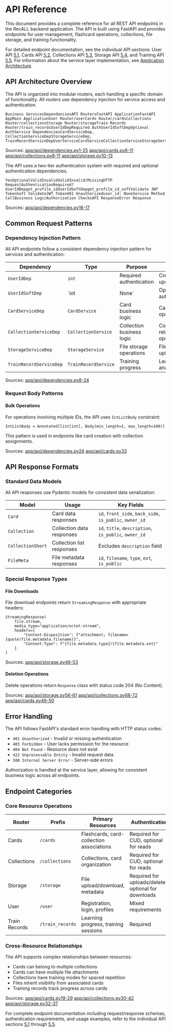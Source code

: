 # API Reference

This document provides a complete reference for all REST API endpoints in the RecALL backend application. The API is built using FastAPI and provides endpoints for user management, flashcard operations, collections, file storage, and training functionality.

For detailed endpoint documentation, see the individual API sections: User API [5.1](https://deepwiki.com/FIT-2024-RecALL/recall-back/5.1-user-api-endpoints), Cards API [5.2](https://deepwiki.com/FIT-2024-RecALL/recall-back/5.2-cards-api), Collections API [5.3](https://deepwiki.com/FIT-2024-RecALL/recall-back/5.3-collections-api), Storage API [5.4](https://deepwiki.com/FIT-2024-RecALL/recall-back/5.4-storage-api), and Training API [5.5](https://deepwiki.com/FIT-2024-RecALL/recall-back/5.5-training-api). For information about the service layer implementation, see [Application Architecture](https://deepwiki.com/FIT-2024-RecALL/recall-back/3-application-architecture).

## API Architecture Overview

The API is organized into modular routers, each handling a specific domain of functionality. All routers use dependency injection for service access and authentication.

```
Business ServicesDependenciesAPI RoutersFastAPI ApplicationFastAPI AppMain ApplicationUser Router/userCards Router/cardsCollections Router/collectionsStorage Router/storageTrain Records Router/train_recordsUserIdDepRequired AuthUserIdSoftDepOptional AuthService DependenciesCardServiceDep, CollectionServiceDepStorageServiceDep, TrainRecordServiceDepUserServiceCardServiceCollectionServiceStorageServiceTrainRecordService
```

Sources: [app/api/dependencies.py1-25](https://github.com/FIT-2024-RecALL/recall-back/blob/fd0685d4/app/api/dependencies.py#L1-L25) [app/api/cards.py8-11](https://github.com/FIT-2024-RecALL/recall-back/blob/fd0685d4/app/api/cards.py#L8-L11) [app/api/collections.py8-11](https://github.com/FIT-2024-RecALL/recall-back/blob/fd0685d4/app/api/collections.py#L8-L11) [app/api/storage.py10-13](https://github.com/FIT-2024-RecALL/recall-back/blob/fd0685d4/app/api/storage.py#L10-L13)

The API uses a two-tier authentication system with required and optional authentication dependencies.

```
YesOptionalValidInvalidValidInvalid/MissingHTTP RequestAuthenticationRequired?UserIdDepget_profile_idUserIdSoftDepget_profile_id_softValidate JWT TokenSoft ValidateJWT Token401 Unauthorizeduser_id: NoneService Method CallBusiness LogicAuthorization ChecksAPI ResponseError Response
```

Sources: [app/api/dependencies.py16-17](https://github.com/FIT-2024-RecALL/recall-back/blob/fd0685d4/app/api/dependencies.py#L16-L17)

## Common Request Patterns

### Dependency Injection Pattern

All API endpoints follow a consistent dependency injection pattern for services and authentication:

| Dependency | Type | Purpose | Usage |
| --- | --- | --- | --- |
| `UserIdDep` | `int` | Required authentication | Creates, updates, deletes |
| `UserIdSoftDep` | `int | None` | Optional authentication | Public reads with ownership context |
| `CardServiceDep` | `CardService` | Card business logic | Card-related operations |
| `CollectionServiceDep` | `CollectionService` | Collection business logic | Collection-related operations |
| `StorageServiceDep` | `StorageService` | File storage operations | File upload/download |
| `TrainRecordServiceDep` | `TrainRecordService` | Training progress | Learning analytics |

Sources: [app/api/dependencies.py8-24](https://github.com/FIT-2024-RecALL/recall-back/blob/fd0685d4/app/api/dependencies.py#L8-L24)

### Request Body Patterns

#### Bulk Operations

For operations involving multiple IDs, the API uses `IntListBody` constraint:

```
IntListBody = Annotated[list[int], Body(min_length=1, max_length=100)]
```

This pattern is used in endpoints like card creation with collection assignments.

Sources: [app/api/dependencies.py24](https://github.com/FIT-2024-RecALL/recall-back/blob/fd0685d4/app/api/dependencies.py#L24-L24) [app/api/cards.py33](https://github.com/FIT-2024-RecALL/recall-back/blob/fd0685d4/app/api/cards.py#L33-L33)

## API Response Formats

### Standard Data Models

All API responses use Pydantic models for consistent data serialization:

| Model | Usage | Key Fields |
| --- | --- | --- |
| `Card` | Card data responses | `id`, `front_side`, `back_side`, `is_public`, `owner_id` |
| `Collection` | Collection data responses | `id`, `title`, `description`, `is_public`, `owner_id` |
| `CollectionShort` | Collection list responses | Excludes `description` field |
| `FileMeta` | File metadata responses | `id`, `filename`, `type`, `ext`, `is_public` |

### Special Response Types

#### File Downloads

File download endpoints return `StreamingResponse` with appropriate headers:

```
StreamingResponse(
    file.stream,
    media_type="application/octet-stream", 
    headers={
        "Content-Disposition": f"attachment; filename={quote(file.metadata.filename)}",
        "Content-Type": f"{file.metadata.type}/{file.metadata.ext}"
    }
)
```

Sources: [app/api/storage.py46-53](https://github.com/FIT-2024-RecALL/recall-back/blob/fd0685d4/app/api/storage.py#L46-L53)

#### Deletion Operations

Delete operations return `Response` class with status code 204 (No Content).

Sources: [app/api/storage.py56-61](https://github.com/FIT-2024-RecALL/recall-back/blob/fd0685d4/app/api/storage.py#L56-L61) [app/api/collections.py68-72](https://github.com/FIT-2024-RecALL/recall-back/blob/fd0685d4/app/api/collections.py#L68-L72) [app/api/cards.py46-50](https://github.com/FIT-2024-RecALL/recall-back/blob/fd0685d4/app/api/cards.py#L46-L50)

## Error Handling

The API follows FastAPI's standard error handling with HTTP status codes:

-   `401 Unauthorized` - Invalid or missing authentication
-   `403 Forbidden` - User lacks permission for the resource
-   `404 Not Found` - Resource does not exist
-   `422 Unprocessable Entity` - Invalid request data
-   `500 Internal Server Error` - Server-side errors

Authorization is handled at the service layer, allowing for consistent business logic across all endpoints.

## Endpoint Categories

### Core Resource Operations

| Router | Prefix | Primary Resources | Authentication |
| --- | --- | --- | --- |
| Cards | `/cards` | Flashcards, card-collection associations | Required for CUD, optional for reads |
| Collections | `/collections` | Collections, card organization | Required for CUD, optional for reads |
| Storage | `/storage` | File upload/download, metadata | Required for uploads/deletes, optional for downloads |
| User | `/user` | Registration, login, profiles | Mixed requirements |
| Train Records | `/train_records` | Learning progress, training sessions | Required |

### Cross-Resource Relationships

The API supports complex relationships between resources:

-   Cards can belong to multiple collections
-   Cards can have multiple file attachments
-   Collections have training modes for spaced repetition
-   Files inherit visibility from associated cards
-   Training records track progress across cards

Sources: [app/api/cards.py19-29](https://github.com/FIT-2024-RecALL/recall-back/blob/fd0685d4/app/api/cards.py#L19-L29) [app/api/collections.py30-42](https://github.com/FIT-2024-RecALL/recall-back/blob/fd0685d4/app/api/collections.py#L30-L42) [app/api/storage.py32-37](https://github.com/FIT-2024-RecALL/recall-back/blob/fd0685d4/app/api/storage.py#L32-L37)

For complete endpoint documentation including request/response schemas, authentication requirements, and usage examples, refer to the individual API sections [5.1](https://deepwiki.com/FIT-2024-RecALL/recall-back/5.1-user-api-endpoints) through [5.5](https://deepwiki.com/FIT-2024-RecALL/recall-back/5.5-training-api).